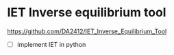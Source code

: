 # IET Inverse equilibrium tool
https://github.com/DA2412/IET_Inverse_Equilibrium_Tool
- [ ] implement IET in python